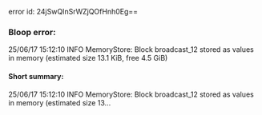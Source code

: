 error id: 24jSwQInSrWZjQOfHnh0Eg==
### Bloop error:

25/06/17 15:12:10 INFO MemoryStore: Block broadcast_12 stored as values in memory (estimated size 13.1 KiB, free 4.5 GiB)
#### Short summary: 

25/06/17 15:12:10 INFO MemoryStore: Block broadcast_12 stored as values in memory (estimated size 13...